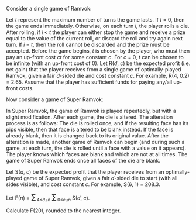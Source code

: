 <p>Consider a single game of Ramvok:</p>

<p>Let <var>t</var> represent the maximum number of turns the game lasts. If <var>t</var> = 0, then the game ends immediately. Otherwise, on each turn <var>i</var>, the player rolls a die. After rolling, if <var>i</var> &lt; <var>t</var> the player can either stop the game and receive a prize equal to the value of the current roll, or discard the roll and try again next turn. If <var>i</var> = <var>t</var>, then the roll cannot be discarded and the prize must be accepted. Before the game begins, <var>t</var> is chosen by the player, who must then pay an up-front cost <var>ct</var> for some constant <var>c</var>. For <var>c</var> = 0, <var>t</var> can be chosen to be infinite (with an up-front cost of 0). Let R(<var>d</var>, <var>c</var>) be the expected profit (i.e. net gain) that the player receives from a single game of optimally-played Ramvok, given a fair <var>d</var>-sided die and cost constant <var>c</var>. For example, R(4, 0.2) = 2.65. Assume that the player has sufficient funds for paying any/all up-front costs.</p>

<p>Now consider a game of Super Ramvok:</p>

<p>In Super Ramvok, the game of Ramvok is played repeatedly, but with a slight modification. After each game, the die is altered. The alteration process is as follows: The die is rolled once, and if the resulting face has its pips visible, then that face is altered to be blank instead. If the face is already blank, then it is changed back to its original value. After the alteration is made, another game of Ramvok can begin (and during such a game, at each turn, the die is rolled until a face with a value on it appears). The player knows which faces are blank and which are not at all times. The game of Super Ramvok ends once all faces of the die are blank.</p>

<p>Let S(<var>d</var>, <var>c</var>) be the expected profit that the player receives from an optimally-played game of Super Ramvok, given a fair <var>d</var>-sided die to start (with all sides visible), and cost constant <var>c</var>. For example, S(6, 1) = 208.3.</p>

<p>Let F(<var>n</var>) = <span style="font-size:larger;"><span style="font-size:larger;">∑</span></span> <sub>4≤<var>d</var>≤<var>n</var></sub> <span style="font-size:larger;"><span style="font-size:larger;">∑</span></span> <sub>0≤<var>c</var>≤<var>n</var></sub> S(<var>d</var>, <var>c</var>).</p>

<p>Calculate F(20), rounded to the nearest integer.</p>
